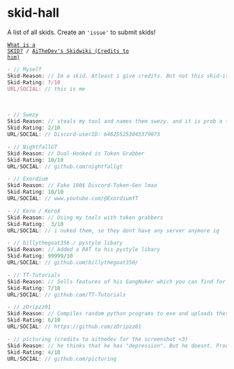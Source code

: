 # skid-hall
A list of all skids. Create an `'issue'` to submit skids!

<code><a href="https://en.wikipedia.org/wiki/Script_kiddie">What is a SKID?</a> / <a href="https://skid.wiki">AiTheDev's Skidwiki (Credits to him)</a>
</code>

```js
- // Myself
Skid-Reason: // Im a skid. Atleast i give credits. But not this skid-ish like these idiots:
Skid-Rating: ?/10
URL/SOCIAL: // this is me
```

<br>

```js
- // Swezy
Skid-Reason: // steals my tool and names them swezy. and it is prob a token grabber
Skid-Rating: 2/10
URL/SOCIAL: // Discord-userID: 646255253045379073
```

```js
- // NightfallGT
Skid-Reason: // Dual-Hooked is Token Grabber
Skid-Rating: 10/10
URL/SOCIAL: // github.com/nightfallgt
```

```js
- // Exordium
Skid-Reason: // Fake 100$ Discord-Token-Gen lmao
Skid-Rating: 10/10
URL/SOCIAL: // www.youtube.com/@ExordiumYT
```

```js
- // Kero / KeroX
Skid-Reason: // Using my tools with token grabbers
Skid-Rating:  3/10
URL/SOCIAL: // i nuked them, so they dont have any server anymore ig
```

```js
- // billythegoat356 / pystyle libary
Skid-Reason: // Added a RAT to his pystyle libary
Skid-Rating: 99999/10
URL/SOCIAL: // github.com/billythegoat356/
```

```js
- // TT-Tutorials
Skid-Reason: // Sells features of his GangNuker which you can find for free
Skid-Rating: 7/10
URL/SOCIAL: // github.com/TT-Tutorials
```

```js
- // zDripzz01
Skid-Reason: // Compiles random python programs to exe and uploads these to github lmao (+ they are prob loggers)
Skid-Rating: 6/10
URL/SOCIAL: // https://github.com/zDripzz01
```

```js
- // picturing (credits to aithedev for the screenshot <3)
Skid-Reason: // he thinks that he has "depression". But he doesnt. Proof: https://a.pomf.cat/icuykj.png
Skid-Rating: 4/10
URL/SOCIAL: // github.com/picturing
```
